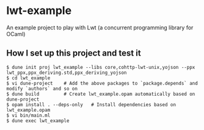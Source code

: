 # lwt-example
An example project to play with Lwt (a concurrent programming library for OCaml)

## How I set up this project and test it

```
$ dune init proj lwt_example --libs core,cohttp-lwt-unix,yojson --ppx lwt_ppx,ppx_deriving.std,ppx_deriving_yojson
$ cd lwt_example
$ vi dune-project    # Add the above packages to `package.depends` and modify `authors` and so on
$ dune build         # Create lwt_example.opam automatically based on dune-project
$ opam install . --deps-only   # Install dependencies based on lwt_example.opam
$ vi bin/main.ml
$ dune exec lwt_example
```

